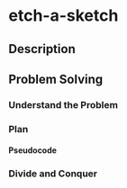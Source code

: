 # etch-a-sketch
## Description

## Problem Solving
### Understand the Problem

### Plan
#### Pseudocode

### Divide and Conquer

